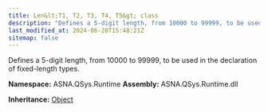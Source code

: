 ```yaml
---
title: Len&lt;T1, T2, T3, T4, T5&gt; class
description: "Defines a 5-digit length, from 10000 to 99999, to be used in the declaration of fixed-length types. "
last_modified_at: 2024-06-28T15:48:21Z
sitemap: false
---
```


Defines a 5-digit length, from 10000 to 99999, to be used in the declaration of fixed-length types.

**Namespace:** ASNA.QSys.Runtime
**Assembly:** ASNA.QSys.Runtime.dll

**Inheritance:** [Object](https://docs.microsoft.com/en-us/dotnet/api/system.object)
<br>
<br>
